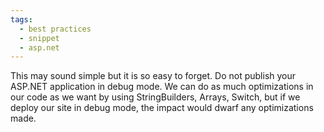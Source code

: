 ```yaml
---
tags:
  - best practices
  - snippet
  - asp.net
---
```


This may sound simple but it is so easy to forget. Do not publish your ASP.NET application in debug mode. We can do as much optimizations in our code as we want by using StringBuilders, Arrays, Switch, but if we deploy our site in debug mode, the impact would dwarf any optimizations made.